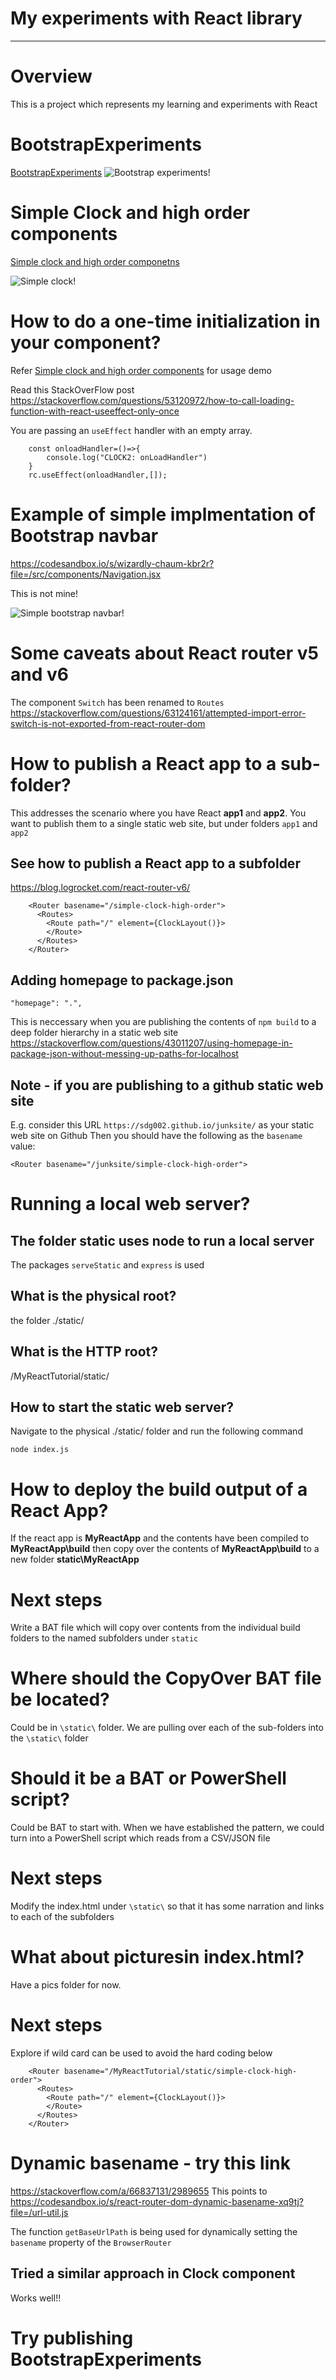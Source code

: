 # My experiments with React library
---
# Overview
This is a project which represents my learning and experiments with React


# BootstrapExperiments
[BootstrapExperiments](/BootStrapExperiments)
![Bootstrap experiments!](images/bootstrapexperiments.png "Bootstrap experiments")


# Simple Clock and high order components

[Simple clock and high order componetns](/simple-clock-high-order)

![Simple clock!](images/simple_clock.png "Bootstrap experiments")

# How to do a one-time initialization in your component?
Refer [Simple clock and high order components](/simple-clock-high-order) for usage demo

Read this StackOverFlow post
https://stackoverflow.com/questions/53120972/how-to-call-loading-function-with-react-useeffect-only-once

You are passing an `useEffect` handler with an empty array.

```
    const onloadHandler=()=>{
        console.log("CLOCK2: onLoadHandler")
    }
    rc.useEffect(onloadHandler,[]);

```

# Example of simple implmentation of Bootstrap navbar
https://codesandbox.io/s/wizardly-chaum-kbr2r?file=/src/components/Navigation.jsx

This is not mine!


![Simple bootstrap navbar!](images/simple_bootstrap_navbar.png "Simple bootstrap navbar")


# Some caveats about React router v5 and v6
The component `Switch` has been renamed to `Routes`
https://stackoverflow.com/questions/63124161/attempted-import-error-switch-is-not-exported-from-react-router-dom



# How to publish a React app to a sub-folder?
This addresses the scenario where you have React **app1** and **app2**. You want to publish them to a single static web site, but under folders `app1` and `app2`

## See how to publish a React app to a subfolder
https://blog.logrocket.com/react-router-v6/

```
    <Router basename="/simple-clock-high-order">
      <Routes>
        <Route path="/" element={ClockLayout()}>
        </Route>
      </Routes>
    </Router>
```

## Adding homepage to package.json
```
"homepage": ".",
```
This is neccessary when you are publishing the contents of `npm build` to a deep folder hierarchy in a static web site
https://stackoverflow.com/questions/43011207/using-homepage-in-package-json-without-messing-up-paths-for-localhost


## Note - if you are publishing to a github static web site
E.g. consider this URL `https://sdg002.github.io/junksite/` as your static web site on Github
Then you should have the following as the `basename` value:
```
<Router basename="/junksite/simple-clock-high-order">
```



# Running a local web server?
## The folder static uses node to run a local server
The packages `serveStatic` and `express` is used

## What is the physical root?
the folder ./static/

## What is the HTTP root?
/MyReactTutorial/static/

## How to start the static web server?
Navigate to the physical ./static/ folder and run the following command
```
node index.js
```

# How to deploy the build output of a React App?
If the react app is **MyReactApp** and the contents have been compiled to **MyReactApp\build** then copy over the contents of **MyReactApp\build** to a new folder **static\MyReactApp** 

# Next steps
Write a BAT file which will copy over contents from the individual build folders to the named subfolders under `static`

# Where should the CopyOver BAT file be located?
Could be in `\static\` folder. We are pulling over each of the sub-folders into the `\static\` folder

# Should it be a BAT or PowerShell script?
Could be BAT to start with. When we have established the pattern, we could turn into a PowerShell script which reads from a CSV/JSON file

# Next steps
Modify the index.html under `\static\` so that it has some narration and links to each of the subfolders

# What about picturesin index.html?
Have a pics folder for now.

# Next steps
Explore if wild card can be used to avoid the hard coding below
```
    <Router basename="/MyReactTutorial/static/simple-clock-high-order">
      <Routes>
        <Route path="/" element={ClockLayout()}>
        </Route>
      </Routes>
    </Router>

```

# Dynamic basename - try this link
https://stackoverflow.com/a/66837131/2989655
This points to https://codesandbox.io/s/react-router-dom-dynamic-basename-xq9tj?file=/url-util.js

The function `getBaseUrlPath` is being used for dynamically setting the `basename` property of the `BrowserRouter`

## Tried a similar approach in Clock component
Works well!!

# Try publishing BootstrapExperiments
